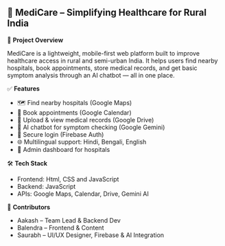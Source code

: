 ## 🏥 MediCare – Simplifying Healthcare for Rural India
📌 **Project Overview**

MediCare is a lightweight, mobile-first web platform built to improve healthcare access in rural and semi-urban India. It helps users find nearby hospitals, book appointments, store medical records, and get basic symptom analysis through an AI chatbot — all in one place.

✅ **Features**

- 🗺️ Find nearby hospitals (Google Maps)
- 📅 Book appointments (Google Calendar)
- 📁 Upload & view medical records (Google Drive)
- 🤖 AI chatbot for symptom checking (Google Gemini)
- 🔐 Secure login (Firebase Auth)
- 🌐 Multilingual support: Hindi, Bengali, English
- 🏥 Admin dashboard for hospitals

🛠 **Tech Stack**

- Frontend: Html, CSS and JavaScript
- Backend: JavaScript
- APIs: Google Maps, Calendar, Drive, Gemini AI

👥 **Contributors**

- Aakash – Team Lead & Backend Dev  
- Balendra – Frontend & Content  
- Saurabh – UI/UX Designer, Firebase & AI Integration  

